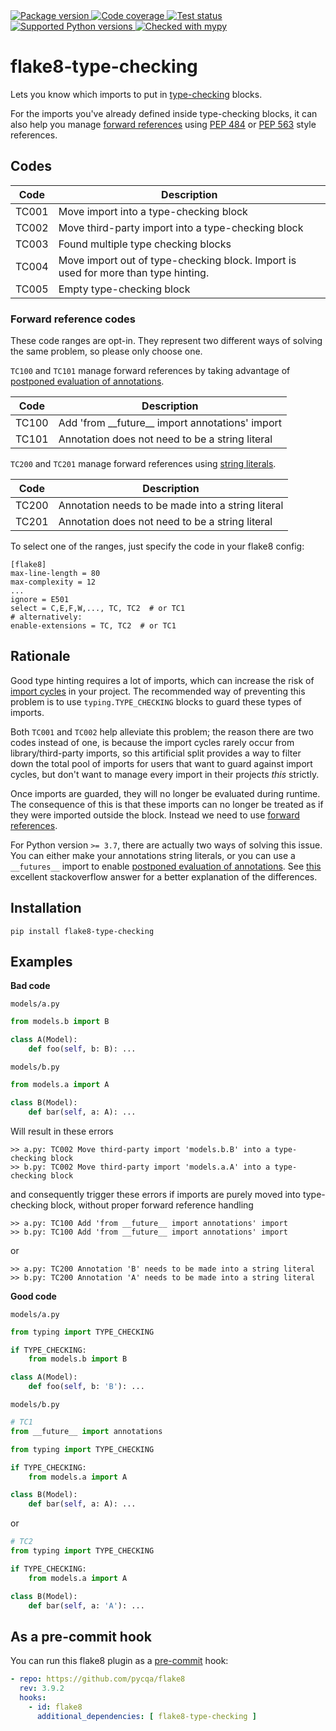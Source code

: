 <a href="https://pypi.org/project/flake8-type-checking/">
    <img src="https://img.shields.io/pypi/v/flake8-type-checking.svg" alt="Package version">
</a>
<a href="https://codecov.io/gh/sondrelg/flake8-type-checking">
    <img src="https://codecov.io/gh/sondrelg/flake8-type-checking/branch/master/graph/badge.svg" alt="Code coverage">
</a>
<a href="https://github.com/snok/flake8-type-checking/actions/workflows/testing.yml">
    <img src="https://github.com/sondrelg/flake8-type-checking/actions/workflows/testing.yml/badge.svg" alt="Test status">
</a>
<a href="https://pypi.org/project/flake8-type-checking/">
    <img src="https://img.shields.io/badge/python-3.8%2B-blue" alt="Supported Python versions">
</a>
<a href="http://mypy-lang.org/">
    <img src="http://www.mypy-lang.org/static/mypy_badge.svg" alt="Checked with mypy">
</a>

# flake8-type-checking

Lets you know which imports to put in [type-checking](https://docs.python.org/3/library/typing.html#typing.TYPE_CHECKING) blocks.

For the imports you've already defined inside type-checking blocks, it can
also help you manage [forward references](https://www.python.org/dev/peps/pep-0484/#forward-references)
using [PEP 484](https://www.python.org/dev/peps/pep-0484) or [PEP 563](https://www.python.org/dev/peps/pep-0563/) style references.

## Codes


| Code   | Description                                         |
|--------|-----------------------------------------------------|
| TC001 | Move import into a type-checking block  |
| TC002 | Move third-party import into a type-checking block |
| TC003 | Found multiple type checking blocks |
| TC004 | Move import out of type-checking block. Import is used for more than type hinting. |
| TC005 | Empty type-checking block |

### Forward reference codes

These code ranges are opt-in. They represent two different ways of solving the same problem,
so please only choose one.

`TC100` and `TC101` manage forward references by taking advantage of
[postponed evaluation of annotations](https://www.python.org/dev/peps/pep-0563/).

| Code   | Description                                         |
|--------|-----------------------------------------------------|
| TC100 | Add 'from \_\_future\_\_ import annotations' import |
| TC101 | Annotation does not need to be a string literal |

`TC200` and `TC201` manage forward references using [string literals](https://www.python.org/dev/peps/pep-0484/#forward-references).

| Code   | Description                                         |
|--------|-----------------------------------------------------|
| TC200 | Annotation needs to be made into a string literal |
| TC201 | Annotation does not need to be a string literal |

To select one of the ranges, just specify the code in your flake8 config:

```
[flake8]
max-line-length = 80
max-complexity = 12
...
ignore = E501
select = C,E,F,W,..., TC, TC2  # or TC1
# alternatively:
enable-extensions = TC, TC2  # or TC1
```

## Rationale

Good type hinting requires a lot of imports, which can increase the risk of
[import cycles](https://mypy.readthedocs.io/en/stable/runtime_troubles.html?highlight=TYPE_CHECKING#import-cycles)
in your project.
The recommended way of preventing this problem is to use `typing.TYPE_CHECKING` blocks
to guard these types of imports.

Both `TC001` and `TC002` help alleviate this problem; the reason there are two
codes instead of one, is because the import cycles rarely occur from
library/third-party imports, so this artificial split provides a way to filter down
the total pool of imports for users that want to guard against import cycles,
but don't want to manage every import in their projects *this* strictly.

Once imports are guarded, they will no longer be evaluated during runtime. The
consequence of this is that these imports can no longer be treated as if they
were imported outside the block. Instead we need to use [forward references](https://www.python.org/dev/peps/pep-0484/#forward-references).

For Python version `>= 3.7`, there are actually two ways of solving this issue.
You can either make your annotations string literals, or you can use a `__futures__` import to enable [postponed evaluation of annotations](https://www.python.org/dev/peps/pep-0563/).
See [this](https://stackoverflow.com/a/55344418/8083459) excellent stackoverflow answer
for a better explanation of the differences.

## Installation

```shell
pip install flake8-type-checking
```

## Examples

**Bad code**

`models/a.py`
```python
from models.b import B

class A(Model):
    def foo(self, b: B): ...
```

`models/b.py`
```python
from models.a import A

class B(Model):
    def bar(self, a: A): ...
```

Will result in these errors

```shell
>> a.py: TC002 Move third-party import 'models.b.B' into a type-checking block
>> b.py: TC002 Move third-party import 'models.a.A' into a type-checking block
```

and consequently trigger these errors if imports are purely moved into type-checking block, without proper forward reference handling

```shell
>> a.py: TC100 Add 'from __future__ import annotations' import
>> b.py: TC100 Add 'from __future__ import annotations' import
```

or

```shell
>> a.py: TC200 Annotation 'B' needs to be made into a string literal
>> b.py: TC200 Annotation 'A' needs to be made into a string literal
```

**Good code**

`models/a.py`
```python
from typing import TYPE_CHECKING

if TYPE_CHECKING:
    from models.b import B

class A(Model):
    def foo(self, b: 'B'): ...
```
`models/b.py`
```python
# TC1
from __future__ import annotations

from typing import TYPE_CHECKING

if TYPE_CHECKING:
    from models.a import A

class B(Model):
    def bar(self, a: A): ...
```

or

```python
# TC2
from typing import TYPE_CHECKING

if TYPE_CHECKING:
    from models.a import A

class B(Model):
    def bar(self, a: 'A'): ...
```

## As a pre-commit hook

You can run this flake8 plugin as a [pre-commit](https://github.com/pre-commit/pre-commit) hook:

```yaml
- repo: https://github.com/pycqa/flake8
  rev: 3.9.2
  hooks:
    - id: flake8
      additional_dependencies: [ flake8-type-checking ]
```
